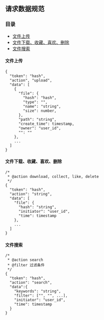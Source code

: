 ## 请求数据规范

### 目录
- [文件上传](#文件上传)
- [文件下载、收藏、喜欢、删除](#文件下载收藏喜欢删除)
- [文件搜索](#文件搜索)
#### 文件上传
```
{
  "token": "hash",
  "action", "upload",
  "data": [
    {
      "file": {
        "hash": "hash",
        "type": "",
        "name": "string",
        "size": number,
      },
      "path": "string",
      "create_time": timestamp,
      "owner": "user_id",
      "": ""
    },
    ...
  ]
}
```

#### 文件下载、收藏、喜欢、删除
```
/* 
 * @action download, collect, like, delete
 */
{
  "token": "hash",
  "action": "string",
  "data": [
    "file": {
      "hash": "string",
      "initiator": "user_id",
      "time": timestamp
    },
    ...
  ]
}
```

#### 文件搜索
```
/* 
 * @action search
 * @filter 过滤条件
 */
{
  "token": "hash",
  "action": "search",
  "data":{
    "keywords": "string",
    "filter": ["", "", ...],
    "initiator": "user_id",
    "time": timestamp
  }
}
```
